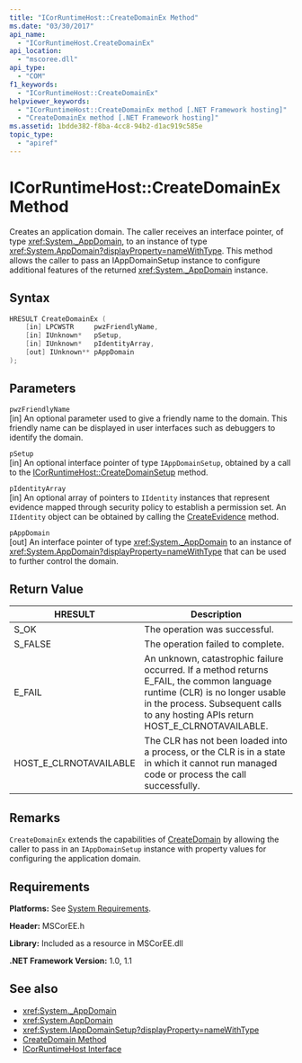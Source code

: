 ```yaml
---
title: "ICorRuntimeHost::CreateDomainEx Method"
ms.date: "03/30/2017"
api_name: 
  - "ICorRuntimeHost.CreateDomainEx"
api_location: 
  - "mscoree.dll"
api_type: 
  - "COM"
f1_keywords: 
  - "ICorRuntimeHost::CreateDomainEx"
helpviewer_keywords: 
  - "ICorRuntimeHost::CreateDomainEx method [.NET Framework hosting]"
  - "CreateDomainEx method [.NET Framework hosting]"
ms.assetid: 1bdde382-f8ba-4cc8-94b2-d1ac919c585e
topic_type: 
  - "apiref"
---
```

# ICorRuntimeHost::CreateDomainEx Method
Creates an application domain. The caller receives an interface pointer, of type <xref:System._AppDomain>, to an instance of type <xref:System.AppDomain?displayProperty=nameWithType>. This method allows the caller to pass an IAppDomainSetup instance to configure additional features of the returned <xref:System._AppDomain> instance.  
  
## Syntax  
  
```cpp  
HRESULT CreateDomainEx (  
    [in] LPCWSTR     pwzFriendlyName,  
    [in] IUnknown*   pSetup,  
    [in] IUnknown*   pIdentityArray,  
    [out] IUnknown** pAppDomain  
);  
```  
  
## Parameters  
 `pwzFriendlyName`  
 [in] An optional parameter used to give a friendly name to the domain. This friendly name can be displayed in user interfaces such as debuggers to identify the domain.  
  
 `pSetup`  
 [in] An optional interface pointer of type `IAppDomainSetup`, obtained by a call to the [ICorRuntimeHost::CreateDomainSetup](../../../../docs/framework/unmanaged-api/hosting/icorruntimehost-createdomainsetup-method.md) method.  
  
 `pIdentityArray`  
 [in] An optional array of pointers to `IIdentity` instances that represent evidence mapped through security policy to establish a permission set. An `IIdentity` object can be obtained by calling the [CreateEvidence](../../../../docs/framework/unmanaged-api/hosting/icorruntimehost-createevidence-method.md) method.  
  
 `pAppDomain`  
 [out] An interface pointer of type <xref:System._AppDomain> to an instance of <xref:System.AppDomain?displayProperty=nameWithType> that can be used to further control the domain.  
  
## Return Value  
  
|HRESULT|Description|  
|-------------|-----------------|  
|S_OK|The operation was successful.|  
|S_FALSE|The operation failed to complete.|  
|E_FAIL|An unknown, catastrophic failure occurred. If a method returns E_FAIL, the common language runtime (CLR) is no longer usable in the process. Subsequent calls to any hosting APIs return HOST_E_CLRNOTAVAILABLE.|  
|HOST_E_CLRNOTAVAILABLE|The CLR has not been loaded into a process, or the CLR is in a state in which it cannot run managed code or process the call successfully.|  
  
## Remarks  
 `CreateDomainEx` extends the capabilities of [CreateDomain](../../../../docs/framework/unmanaged-api/hosting/icorruntimehost-createdomain-method.md) by allowing the caller to pass in an `IAppDomainSetup` instance with property values for configuring the application domain.  
  
## Requirements  
 **Platforms:** See [System Requirements](../../../../docs/framework/get-started/system-requirements.md).  
  
 **Header:** MSCorEE.h  
  
 **Library:** Included as a resource in MSCorEE.dll  
  
 **.NET Framework Version:** 1.0, 1.1  
  
## See also

- <xref:System._AppDomain>
- <xref:System.AppDomain>
- <xref:System.IAppDomainSetup?displayProperty=nameWithType>
- [CreateDomain Method](../../../../docs/framework/unmanaged-api/hosting/icorruntimehost-createdomain-method.md)
- [ICorRuntimeHost Interface](../../../../docs/framework/unmanaged-api/hosting/icorruntimehost-interface.md)
